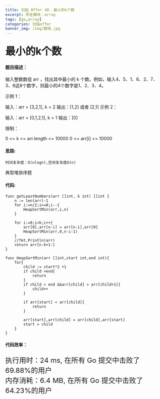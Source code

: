```yaml
---
title: 剑指 Offer 40. 最小的k个数
excerpt: 所在模块：array
tags: [go,array]
categories: 剑指offer
banner_img: /img/壁纸.jpg
---
```


### <font size=6px>最小的k个数</font>

#### 题目描述：

输入整数数组 arr ，找出其中最小的 k 个数。例如，输入4、5、1、6、2、7、3、8这8个数字，则最小的4个数字是1、2、3、4。

 

示例 1：

输入：arr = [3,2,1], k = 2
输出：[1,2] 或者 [2,1]
示例 2：

输入：arr = [0,1,2,1], k = 1
输出：[0]


限制：

0 <= k <= arr.length <= 10000
0 <= arr[i] <= 10000

#### 思路:

```
时间复杂度：O(nlogn),空间复杂度O(n)
```

典型堆排序题

#### 代码:

```golang
func getLeastNumbers(arr []int, k int) []int {
    n := len(arr)-1
    for i:=n/2;i>=0;i--{
        HeapSortMin(arr,i,n)
    }

    for i:=0;i<k;i++{
        arr[0],arr[n-i] = arr[n-i],arr[0]
        HeapSortMin(arr,0,n-i-1)
    }
    //fmt.Println(arr)
    return arr[n-k+1:]
}

func HeapSortMin(arr []int,start int,end int){
    for{
        child := start*2 +1
        if child >end{
            return
        }
        if child < end &&arr[child] > arr[child+1]{
            child++
        }

        if arr[start] < arr[child]{
            return
        }

        arr[start],arr[child] = arr[child],arr[start]
        start = child
    }
}
```

#### 代码效率：

<p class="note note-primary"; style="font-size:22px">
   执行用时：24 ms, 在所有 Go 提交中击败了69.88%的用户<br>
   内存消耗：6.4 MB, 在所有 Go 提交中击败了64.23%的用户
</p>



